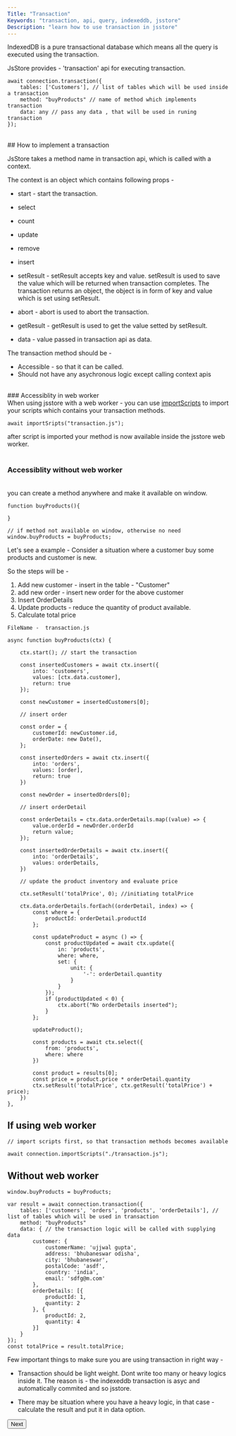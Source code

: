 ```yaml
---
Title: "Transaction"
Keywords: "transaction, api, query, indexeddb, jsstore"
Description: "learn how to use transaction in jsstore"
---
```


IndexedDB is a pure transactional database which means all the query is executed using the transaction.

JsStore provides - 'transaction' api for executing transaction. 

```
await connection.transaction({
    tables: ['Customers'], // list of tables which will be used inside a transaction
    method: "buyProducts" // name of method which implements transaction
    data: any // pass any data , that will be used in runing transaction
});
```
<br>
## How to implement a transaction
<br>

JsStore takes a method name in transaction api, which is called with a context.

The context is an object which contains following props -

* start - start the transaction.
* select
* count
* update
* remove
* insert

* setResult - setResult accepts key and value. setResult is used to save the value which will be returned when transaction completes. The transaction returns an object, the object is in form of key and value which is set using setResult.

* abort - abort is used to abort the transaction. 

* getResult - getResult is used to get the value setted by setResult.

* data - value passed in transaction api as data.


The transaction method should be -

* Accessible - so that it can be called.
* Should not have any asychronous logic except calling context apis

<br>
### Accessiblity in web worker
<br>
When using jsstore with a web worker - you can use <a href="/tutorial/import-scripts">importScripts</a> to import your scripts which contains your transaction methods.

```
await importSripts("transaction.js");

```

after script is imported your method is now available inside the jsstore web worker.
<br>
<br>

### Accessiblity without  web worker
<br>
you can create a method anywhere and make it available on window.

```
function buyProducts(){

}

// if method not available on window, otherwise no need
window.buyProducts = buyProducts;
```

Let's see a example - Consider a situation where a customer buy some products and customer is new.

So the steps will be - 

1. Add new customer - insert in the table - "Customer"
2. add new order - insert new order for the above customer
3. Insert OrderDetails 
4. Update products - reduce the quantity of product available. 
5. Calculate total price



```
FileName -  transaction.js

async function buyProducts(ctx) {  

    ctx.start(); // start the transaction

    const insertedCustomers = await ctx.insert({
        into: 'customers',
        values: [ctx.data.customer],
        return: true
    });

    const newCustomer = insertedCustomers[0];

    // insert order

    const order = {
        customerId: newCustomer.id,
        orderDate: new Date(),
    };

    const insertedOrders = await ctx.insert({
        into: 'orders',
        values: [order],
        return: true
    })

    const newOrder = insertedOrders[0];

    // insert orderDetail

    const orderDetails = ctx.data.orderDetails.map((value) => {
        value.orderId = newOrder.orderId
        return value;
    });

    const insertedOrderDetails = await ctx.insert({
        into: 'orderDetails',
        values: orderDetails,
    })

    // update the product inventory and evaluate price

    ctx.setResult('totalPrice', 0); //initiating totalPrice

    ctx.data.orderDetails.forEach((orderDetail, index) => {
        const where = {
            productId: orderDetail.productId
        };

        const updateProduct = async () => {
            const productUpdated = await ctx.update({
                in: 'products',
                where: where,
                set: {
                    unit: {
                        '-': orderDetail.quantity
                    }
                }
            });
            if (productUpdated < 0) {
                ctx.abort("No orderDetails inserted");
            }  
        };
        
        updateProduct();

        const products = await ctx.select({
            from: 'products',
            where: where
        })

        const product = results[0];
        const price = product.price * orderDetail.quantity
        ctx.setResult('totalPrice', ctx.getResult('totalPrice') + price);
    })
},

```

## If using web worker

```
// import scripts first, so that transaction methods becomes available

await connection.importScripts("./transaction.js");
```

## Without web worker

```
window.buyProducts = buyProducts;
```



```
var result = await connection.transaction({
    tables: ['customers', 'orders', 'products', 'orderDetails'], // list of tables which will be used in transaction
    method: "buyProducts" 
    data: { // the transaction logic will be called with supplying data
        customer: {
            customerName: 'ujjwal gupta',
            address: 'bhubaneswar odisha',
            city: 'bhubaneswar',
            postalCode: 'asdf',
            country: 'india',
            email: 'sdfg@m.com'
        },
        orderDetails: [{
            productId: 1,
            quantity: 2
        }, {
            productId: 2,
            quantity: 4
        }]
    }
});
const totalPrice = result.totalPrice;
```

Few important things to make sure you are using transaction in right way - 

* Transaction should be light weight. Dont write too many or heavy logics inside it. The reason is  - the indexeddb transaction is asyc and automatically commited and so jsstore.

* There may be situation where you have a heavy logic, in that case - calculate the result and put it in data option.

<p class="margin-top-40px center-align">
    <button class="btn info btnNext">Next</button>
</p>
